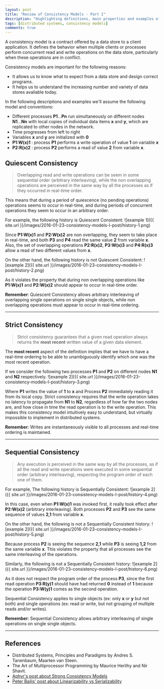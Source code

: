 ```yaml
---
layout: post
title: "Review of Consistency Models - Part I"
description: "Highlighting definitions, main properties and examples of some of the Consistency models"
tags: [distributed systems, consistency models]
comments: true
---
```


A consistency model is a contract offered by a data store to a client application. It defines the behavior when multiple clients or processes perform concurrent read and write operations on the data store, particularly when these operations are in conflict.

Consistency models are important for the following reasons:

* It allows us to know what to expect from a data store and design correct programs.
* It helps us to understand the increasing number and variety of data stores available today.

In the following descriptions and examples we'll assume the following model and conventions:

* Different processes **P1**...**Pn** run simultaneously on different nodes **N1**...**Nn** with local copies of individual data items **x** and **y**, which are replicated to other nodes in the network.
* Time progresses from left to right
* Variables **x** and **y** are initialized with **0**
* **P1:W(x)1** : process **P1** performs a write operation of value **1** on variable **x**
* **P2:R(x)2** : process **P2** performs a read of value **2** from variable **x**.

## Quiescent Consistency

> Overlapping read and write operations can be seem in some sequential order (arbitrary interleaving), 
> while the non overlapping operations are perceived in the same way by all the processes as if 
> they occurred in real-time order.

 This means that during a period of quiescence (no pending operations) operations seems to occur in real-time, and during periods of concurrent operations they seem to occur in an arbitrary order.

For example, the following history is Quiescent Consistent:
![example 1]({{ site.url }}/images/2016-01-23-consistency-models-I-post/history-1.png)

Since **P1:W(x)1** and **P2:W(x)2** are non overlapping, they seem to take place in real-time, and both **P3** and **P4** read the same value **2** from variable **x**. Also, the set of overlapping operations **P2:R(x)2**, **P3:W(x)3** and **P4:R(x)3** allow a read of two different values from **x**.

On the other hand, the following history is not Quiescent Consistent:
![example 2]({{ site.url }}/images/2016-01-23-consistency-models-I-post/history-2.png)

As it violates the property that during non overlapping operations like **P1:W(x)1** and **P2:W(x)2** should appear to occur in real-time order.

**Remember**: Quiescent Consistency allows arbitrary interleaving of overlapping single operations on single single objects, while non overlapping operations must appear to occur in real-time ordering.

---

## Strict Consistency
> Strict consistency guarantees that a given read operation always returns the **most recent** written value of a given data element. 

The **most recent** aspect of the definition implies that we have to have a real-time ordering to be able to unambiguously identify which one was the most recent operation.

If we consider the following two processes **P1** and **P2** on different nodes **N1** and **N2** respectively. 
![example 2]({{ site.url }}/images/2016-01-23-consistency-models-I-post/history-3.png)

Where **P1** writes the value of **1** to **x** and Process **P2** immediately reading it from its local copy. Strict consistency requires that the write operation takes no latency to propagate from **N1** to **N2**, regardless of how far the two nodes are, and how close in time the read operation is to the write operation. This makes this consistency model intuitively easy to understand, but virtually impossible to implement in distributed systems.

**Remember**: Writes are instantaneously visible to all processes and real-time ordering is maintained. 

---

## Sequential Consistency
> Any execution is perceived in the same way by all the processes, as if all the read and write operations were executed in some 
> sequential order (arbitrary interleaving), respecting the program order of each one of them.

For example, The following history is Sequentially Consistent:
![example 2]({{ site.url }}/images/2016-01-23-consistency-models-I-post/history-4.png)

In this case, even when **P1:W(x)1** was invoked first, it really took effect after **P2:W(x)2** (arbitrary interleaving). Both processes **P2** and **P3** see the same sequence of values **2,1** from variable **x**.

On the other hand, the following is not a Sequentially Consistent history:
![example 2]({{ site.url }}/images/2016-01-23-consistency-models-I-post/history-5.png)

Because process **P2** is seeing the sequence **2,1** while **P3** is seeing **1,2** from the same variable **x**. This violates the property that all processes see the same interleaving of the operations.

Similarly, the following is not a Sequentially Consistent history:
![example 2]({{ site.url }}/images/2016-01-23-consistency-models-I-post/history-6.png)

As it does not respect the program order of the process **P3**, since the first read operation **P3:R(y)1** should have had returned **0** instead of **1** because the operation **P3:W(y)1** comes as the second operation.

Sequential Consistency applies to single objects (ex: only **x** or **y** but not both) and single operations (ex: read or write, but not grouping of multiple reads and/or writes).

**Remember**: Sequential Consistency allows arbitrary interleaving of single operations on single single objects.

---

## References
* Distributed Systems, Principles and Paradigms by Andres S. Tanenbaum, Maarten van Steen.
* The Art of Multiprocessor Programming by Maurice Herlihy and Nir Shavit.
* [Aphyr's post about Strong Consistency Models](https://aphyr.com/posts/313-strong-consistency-models/)
* [Peter Bailis' post about Linearizability vs Serializability](http://www.bailis.org/blog/linearizability-versus-serializability/)

